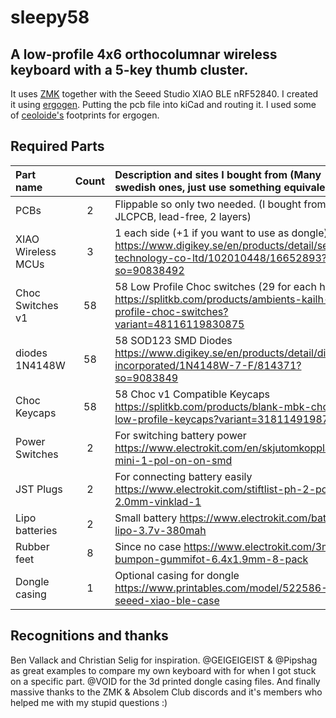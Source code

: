 # sleepy58

## A low-profile 4x6 orthocolumnar wireless keyboard with a 5-key thumb cluster. 
It uses [ZMK](https://github.com/zmkfirmware/zmk) together with the Seeed Studio XIAO BLE nRF52840.
I created it using [ergogen](https://github.com/ergogen/ergogen). Putting the pcb file into kiCad and routing it.
I used some of [ceoloide's](https://github.com/ceoloide/ergogen-footprints/tree/main) footprints for ergogen.




## Required Parts

| Part name           | Count | Description and sites I bought from (Many swedish ones, just use something equivalent)                                                          |
| :-------------------| :---: | :-----------------------------------------------------------------------------------------------------------------------------------------------|
| PCBs                |   2   | Flippable so only two needed. (I bought from JLCPCB, lead-free, 2 layers)                                                                       |
| XIAO Wireless MCUs  |   3   | 1 each side (+1 if you want to use as dongle) https://www.digikey.se/en/products/detail/seeed-technology-co-ltd/102010448/16652893?so=90838492  |
| Choc Switches v1    |  58   | 58 Low Profile Choc switches (29 for each hand) https://splitkb.com/products/ambients-kailh-low-profile-choc-switches?variant=48116119830875    |
| diodes 1N4148W      |  58   | 58 SOD123 SMD Diodes https://www.digikey.se/en/products/detail/diodes-incorporated/1N4148W-7-F/814371?so=9083849                                |
| Choc Keycaps        |  58   | 58 Choc v1 Compatible Keycaps https://splitkb.com/products/blank-mbk-choc-low-profile-keycaps?variant=31811491987533                            |
| Power Switches      |   2   | For switching battery power https://www.electrokit.com/en/skjutomkopplare-mini-1-pol-on-on-smd                                                  |
| JST Plugs           |   2   | For connecting battery easily https://www.electrokit.com/stiftlist-ph-2-pol-2.0mm-vinklad-1                                                     |
| Lipo batteries      |   2   | Small battery https://www.electrokit.com/batteri-lipo-3.7v-380mah                                                                               |
| Rubber feet         |  8    | Since no case https://www.electrokit.com/3m-bumpon-gummifot-6.4x1.9mm-8-pack                                                                    |
| Dongle casing       |   1   | Optional casing for dongle https://www.printables.com/model/522586-seeed-xiao-ble-case                                                          | 



## Recognitions and thanks
Ben Vallack and Christian Selig for inspiration.
@GEIGEIGEIST & @Pipshag as great examples to compare my own keyboard with for when I got stuck on a specific part.
@VOID for the 3d printed dongle casing files.
And finally massive thanks to the ZMK & Absolem Club discords and it's members who helped me with my stupid questions :)
